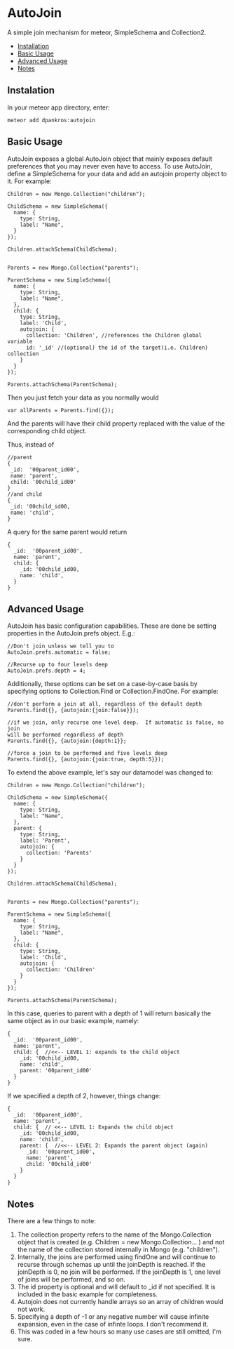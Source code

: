 AutoJoin
=============

A simple join mechanism for meteor, SimpleSchema and Collection2.

- [Installation](#installation)
- [Basic Usage](#basicUsage)
- [Advanced Usage](#advancedUsage)
- [Notes](#notes)

## Instalation
In your meteor app directory, enter:

```
meteor add dpankros:autojoin
```

## Basic Usage
AutoJoin exposes a global AutoJoin object that mainly exposes default
preferences that you may never even have to access.  To use AutoJoin, define
a SimpleSchema for your data and add an autojoin property object to it.  For
example:

```
Children = new Mongo.Collection("children");

ChildSchema = new SimpleSchema({
  name: {
    type: String,
    label: "Name",
  }
});

Children.attachSchema(ChildSchema);


Parents = new Mongo.Collection("parents");

ParentSchema = new SimpleSchema({
  name: {
    type: String,
    label: "Name",
  },
  child: {
    type: String,
    label: 'Child',
    autojoin: {
      collection: 'Children', //references the Children global variable
      id: '_id' //(optional) the id of the target(i.e. Children) collection
    }
  }
});

Parents.attachSchema(ParentSchema);
```

Then you just fetch your data as you normally would

```
var allParents = Parents.find({});
```

And the parents will have their child property replaced with the value of the
 corresponding child object.

Thus, instead of
 ```
//parent
{
  _id:  '00parent_id00',
  name: 'parent',
  child: '00child_id00'
}
//and child
{
  _id: '00child_id00,
  name: 'child',
}
```
A query for the same parent would return
```
{
  _id:  '00parent_id00',
  name: 'parent',
  child: {
    _id: '00child_id00,
    name: 'child',
  }
}
```

## Advanced Usage
AutoJoin has basic configuration capabilities.  These are done be setting
properties in the AutoJoin.prefs object.  E.g.:
```
//Don't join unless we tell you to
AutoJoin.prefs.automatic = false;

//Recurse up to four levels deep
AutoJoin.prefs.depth = 4;
```

Additionally, these options can be set on a case-by-case basis by specifying
options to Collection.Find or Collection.FindOne.  For example:

```
//don't perform a join at all, regardless of the default depth
Parents.find({}, {autojoin:{join:false}});

//if we join, only recurse one level deep.  If automatic is false, no join
will be performed regardless of depth
Parents.find({}, {autojoin:{depth:1}};

//force a join to be performed and five levels deep
Parents.find({}, {autojoin:{join:true, depth:5}});
```

To extend the above example, let's say our datamodel was changed to:
```
Children = new Mongo.Collection("children");

ChildSchema = new SimpleSchema({
  name: {
    type: String,
    label: "Name",
  },
  parent: {
    type: String,
    label: 'Parent',
    autojoin: {
      collection: 'Parents'
    }
  }
});

Children.attachSchema(ChildSchema);


Parents = new Mongo.Collection("parents");

ParentSchema = new SimpleSchema({
  name: {
    type: String,
    label: "Name",
  },
  child: {
    type: String,
    label: 'Child',
    autojoin: {
      collection: 'Children'
    }
  }
});

Parents.attachSchema(ParentSchema);
```
In this case, queries to parent with a depth of 1 will return basically the
same object as in our basic example, namely:
 ```
 {
   _id:  '00parent_id00',
   name: 'parent',
   child: {  //<<-- LEVEL 1: expands to the child object
     _id: '00child_id00,
     name: 'child',
     parent: '00parent_id00'
   }
 }
 ```
 If we specified a depth of 2, however, things change:
 ```
{
   _id:  '00parent_id00',
   name: 'parent',
   child: {  // <<-- LEVEL 1: Expands the child object
     _id: '00child_id00,
     name: 'child',
     parent: {  //<<-- LEVEL 2: Expands the parent object (again)
       _id:  '00parent_id00',
       name: 'parent',
       child: '00child_id00'
     }
   }
 }
 ```

## Notes
There are a few things to note:

  1.  The collection property refers to the name of the Mongo.Collection
  object that is created (e.g. Children = new Mongo.Collection... )
  and not the name of the collection stored internally in Mongo (e.g.
  "children").
  1.  Internally, the joins are performed using findOne and will continue to
  recurse through schemas up until the joinDepth is reached.  If the
  joinDepth is 0, no join will be performed.  If the joinDepth is 1, one
  level of joins will be performed, and so on.
  1. The id property is optional and will default to _id if not specified.
  It is included in the basic example for completeness.
  1. Autojoin does not currently handle arrays so an array of children would
  not work.
  1. Specifying a depth of -1 or any negative number will cause infinite
  expansion, even in the case of infinte loops.  I don't recommend it.
  1.  This was coded in a few hours so many use cases are still omitted, I'm
  sure.